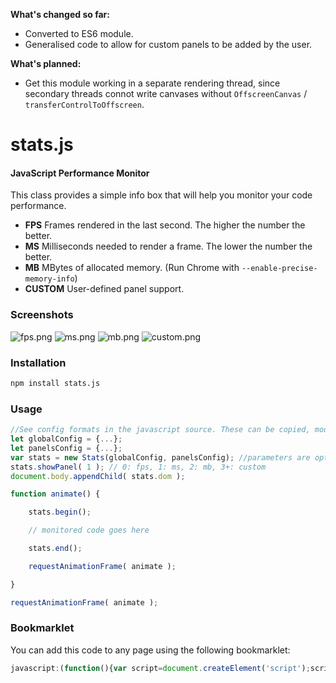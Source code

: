 **What's changed so far:** 

* Converted to ES6 module.
* Generalised code to allow for custom panels to be added by the user.

**What's planned:**

* Get this module working in a separate rendering thread, since secondary threads connot write canvases without `OffscreenCanvas` / `transferControlToOffscreen`.

stats.js
========

#### JavaScript Performance Monitor ####

This class provides a simple info box that will help you monitor your code performance.

* **FPS** Frames rendered in the last second. The higher the number the better.
* **MS** Milliseconds needed to render a frame. The lower the number the better.
* **MB** MBytes of allocated memory. (Run Chrome with `--enable-precise-memory-info`)
* **CUSTOM** User-defined panel support.


### Screenshots ###

![fps.png](https://raw.githubusercontent.com/mrdoob/stats.js/master/files/fps.png)
![ms.png](https://raw.githubusercontent.com/mrdoob/stats.js/master/files/ms.png)
![mb.png](https://raw.githubusercontent.com/mrdoob/stats.js/master/files/mb.png)
![custom.png](https://raw.githubusercontent.com/mrdoob/stats.js/master/files/custom.png)


### Installation ###
```bash
npm install stats.js
```

### Usage ###

```javascript
//See config formats in the javascript source. These can be copied, modified, and placed here for custom user experience.
let globalConfig = {...};
let panelsConfig = {...};
var stats = new Stats(globalConfig, panelsConfig); //parameters are optional - defaults will otherwise be used
stats.showPanel( 1 ); // 0: fps, 1: ms, 2: mb, 3+: custom
document.body.appendChild( stats.dom );

function animate() {

	stats.begin();

	// monitored code goes here

	stats.end();

	requestAnimationFrame( animate );

}

requestAnimationFrame( animate );
```


### Bookmarklet ###

You can add this code to any page using the following bookmarklet:

```javascript
javascript:(function(){var script=document.createElement('script');script.onload=function(){var stats=new Stats();document.body.appendChild(stats.dom);requestAnimationFrame(function loop(){stats.update();requestAnimationFrame(loop)});};script.src='https://mrdoob.github.io/stats.js/build/stats.min.js';document.head.appendChild(script);})()
```
